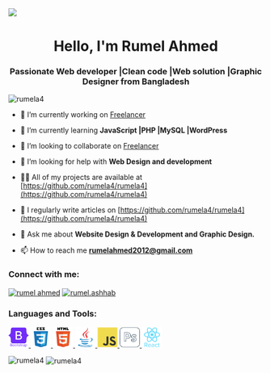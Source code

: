 <img src="image/img1.png">
<h1 align="center">Hello, I'm Rumel Ahmed</h1>
<h3 align="center"> Passionate Web developer |Clean code |Web solution |Graphic Designer from Bangladesh</h3>

<p align="left"> <img src="https://komarev.com/ghpvc/?username=rumela4&label=Profile%20views&color=0e75b6&style=flat" alt="rumela4" /> </p>


- 🔭 I’m currently working on [Freelancer](https://www.freelancer.com/u/rumela4)

- 🌱 I’m currently learning **JavaScript |PHP |MySQL |WordPress**

- 👯 I’m looking to collaborate on [Freelancer](https://www.freelancer.com/u/rumela4)

- 🤝 I’m looking for help with **Web Design and development**

- 👨‍💻 All of my projects are available at [https://github.com/rumela4/rumela4](https://github.com/rumela4/rumela4)

- 📝 I regularly write articles on [https://github.com/rumela4/rumela4](https://github.com/rumela4/rumela4)

- 💬 Ask me about **Website Design & Development and Graphic Design.**

- 📫 How to reach me **rumelahmed2012@gmail.com**

<h3 align="left">Connect with me:</h3>
<p align="left">
<a href="https://linkedin.com/in/rumel ahmed" target="blank"><img align="center" src="https://raw.githubusercontent.com/rahuldkjain/github-profile-readme-generator/master/src/images/icons/Social/linked-in-alt.svg" alt="rumel ahmed" height="30" width="40" /></a>
<a href="https://fb.com/rumel.ashhab" target="blank"><img align="center" src="https://raw.githubusercontent.com/rahuldkjain/github-profile-readme-generator/master/src/images/icons/Social/facebook.svg" alt="rumel.ashhab" height="30" width="40" /></a>
</p>

<h3 align="left">Languages and Tools:</h3>
<p align="left"> <a href="https://getbootstrap.com" target="_blank" rel="noreferrer"> <img src="https://raw.githubusercontent.com/devicons/devicon/master/icons/bootstrap/bootstrap-plain-wordmark.svg" alt="bootstrap" width="40" height="40"/> </a> <a href="https://www.w3schools.com/css/" target="_blank" rel="noreferrer"> <img src="https://raw.githubusercontent.com/devicons/devicon/master/icons/css3/css3-original-wordmark.svg" alt="css3" width="40" height="40"/> </a> <a href="https://www.w3.org/html/" target="_blank" rel="noreferrer"> <img src="https://raw.githubusercontent.com/devicons/devicon/master/icons/html5/html5-original-wordmark.svg" alt="html5" width="40" height="40"/> </a> <a href="https://www.java.com" target="_blank" rel="noreferrer"> <img src="https://raw.githubusercontent.com/devicons/devicon/master/icons/java/java-original.svg" alt="java" width="40" height="40"/> </a> <a href="https://developer.mozilla.org/en-US/docs/Web/JavaScript" target="_blank" rel="noreferrer"> <img src="https://raw.githubusercontent.com/devicons/devicon/master/icons/javascript/javascript-original.svg" alt="javascript" width="40" height="40"/> </a> <a href="https://www.photoshop.com/en" target="_blank" rel="noreferrer"> <img src="https://raw.githubusercontent.com/devicons/devicon/master/icons/photoshop/photoshop-line.svg" alt="photoshop" width="40" height="40"/> </a> <a href="https://reactjs.org/" target="_blank" rel="noreferrer"> <img src="https://raw.githubusercontent.com/devicons/devicon/master/icons/react/react-original-wordmark.svg" alt="react" width="40" height="40"/> </a> </p>

<p><img align="left" src="https://github-readme-stats.vercel.app/api/top-langs?username=rumela4&show_icons=true&locale=en&layout=compact" alt="rumela4" /></p>

<p>&nbsp;<img align="center" src="https://github-readme-stats.vercel.app/api?username=rumela4&show_icons=true&locale=en" alt="rumela4" /></p>

